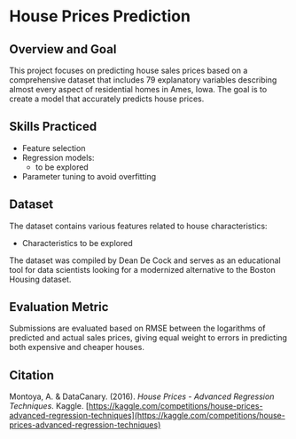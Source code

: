 # House Prices Prediction

## Overview and Goal 
This project focuses on predicting house sales prices based on a comprehensive dataset that includes 79 explanatory variables describing almost every aspect of residential homes in Ames, Iowa. The goal is to create a model that accurately predicts house prices.

## Skills Practiced
- Feature selection
- Regression models:
  - to be explored
- Parameter tuning to avoid overfitting

## Dataset
The dataset contains various features related to house characteristics:
- Characteristics to be explored

The dataset was compiled by Dean De Cock and serves as an educational tool for data scientists looking for a modernized alternative to the Boston Housing dataset.

## Evaluation Metric
Submissions are evaluated based on RMSE between the logarithms of predicted and actual sales prices, giving equal weight to errors in predicting both expensive and cheaper houses.

## Citation
Montoya, A. & DataCanary. (2016). *House Prices - Advanced Regression Techniques*. Kaggle. [https://kaggle.com/competitions/house-prices-advanced-regression-techniques](https://kaggle.com/competitions/house-prices-advanced-regression-techniques)
